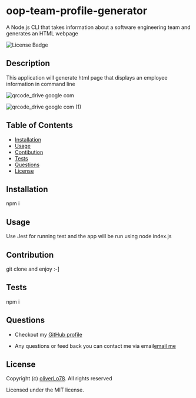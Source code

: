 # oop-team-profile-generator
A Node.js CLI that takes information about a software engineering team and generates an HTML webpage

  ![License Badge](https://img.shields.io/badge/license-MIT-success?style=plastic)

  ## Description 
  This application will generate html page that displays an employee information in command line
  
![qrcode_drive google com](https://user-images.githubusercontent.com/109435666/218122765-6bc3aab6-9caf-4379-8164-9023b165a99a.png)

![qrcode_drive google com (1)](https://user-images.githubusercontent.com/109435666/218122777-7b04b201-856e-4787-997b-12df16eca759.png)

 
  
  ## Table of Contents
  * [Installation](#installation)
  * [Usage](#usage)
  * [Contibution](#contribution)
  * [Tests](#contribution)
  * [Questions](#questions)
  * [License](#license)

  ## Installation
  npm i

  ## Usage
  Use Jest for running test and the app will be run using node index.js

  ## Contribution
  git clone and enjoy :-]

  ## Tests
  npm i
  
  ## Questions
  * Checkout my [GitHub profile](https://github.com/oliverLo78)

  * Any questions or feed back you can contact me via email[email me](mailto:oliverberto@gmail.com) 
  ## License
  Copyright (c) [oliverLo78](https://github.com/oliverLo78). All rights reserved

  Licensed under the MIT license.
  
  
